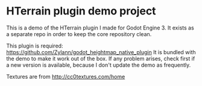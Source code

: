 HTerrain plugin demo project
================================

This is a demo of the HTerrain plugin I made for Godot Engine 3.
It exists as a separate repo in order to keep the core repository clean.

This plugin is required: https://github.com/Zylann/godot_heightmap_native_plugin
It is bundled with the demo to make it work out of the box. If any problem arises, check first if a new version is available, because I don't update the demo as frequently.

Textures are from http://cc0textures.com/home
